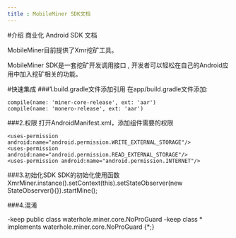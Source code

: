 ```yaml
---
title : MobileMiner SDK文档
---
```


#介绍
商业化 Android SDK 文档

MobileMiner目前提供了Xmr挖矿工具。

MobileMiner SDK是一套挖矿开发调用接口 , 开发者可以轻松在自己的Android应用中加入挖矿相关的功能。
 

#快速集成
###1.build.gradle文件添加引用
在app/build.gradle文件添加:

    compile(name: 'miner-core-release', ext: 'aar')  
    compile(name: 'monero-release', ext: 'aar')

###2.权限
打开AndroidManifest.xml，添加组件需要的权限

    <uses-permission android:name="android.permission.WRITE_EXTERNAL_STORAGE"/>
    <uses-permission android:name="android.permission.READ_EXTERNAL_STORAGE"/>
    <uses-permission android:name="android.permission.INTERNET"/>

###3.初始化SDK
SDK的初始化使用函数XmrMiner.instance().setContext(this).setStateObserver(new StateObserver(){}).startMine(); 

###4.混淆

-keep public class waterhole.miner.core.NoProGuard
-keep class * implements waterhole.miner.core.NoProGuard {*;}

